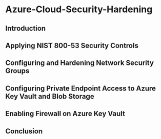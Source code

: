 # Azure-Cloud-Security-Hardening

## Introduction


## Applying NIST 800-53 Security Controls


## Configuring and Hardening Network Security Groups


## Configuring Private Endpoint Access to Azure Key Vault and Blob Storage


## Enabling Firewall on Azure Key Vault 


## Conclusion


